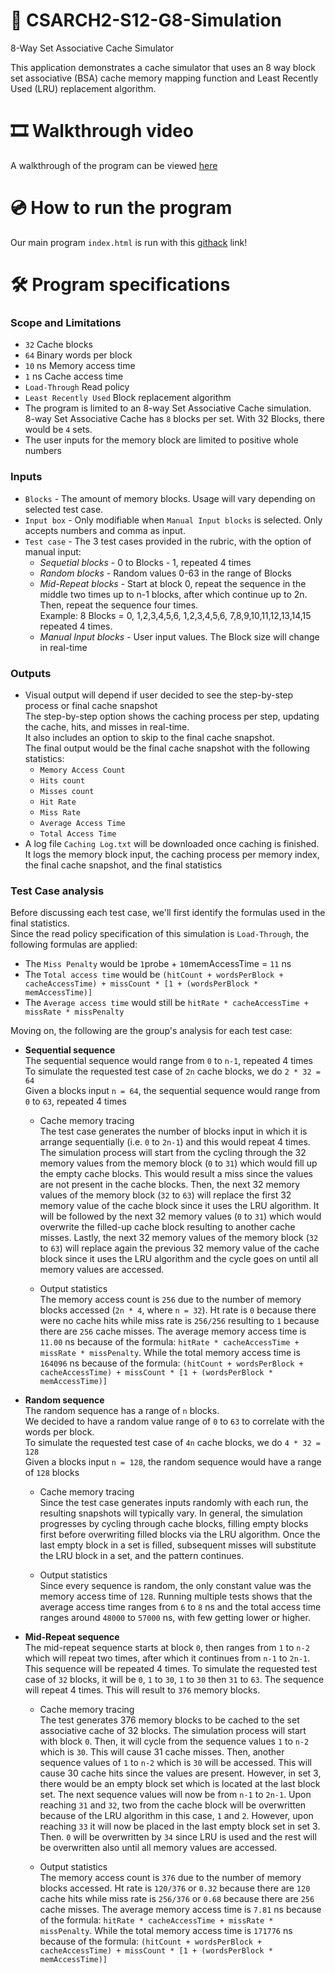 # :abacus: CSARCH2-S12-G8-Simulation
8-Way Set Associative Cache Simulator

This application demonstrates a cache simulator that uses an 8 way block set associative (BSA) cache memory mapping function and Least Recently Used (LRU) replacement algorithm.

# :film_strip: Walkthrough video
A walkthrough of the program can be viewed [here](https://drive.google.com/file/d/1t-Q9Il0Q4GDXCyaSFpcfOnjU5AYzNt3Q/view?usp=sharing)

# :cd: How to run the program
Our main program `index.html` is run with this [githack](https://raw.githack.com/smtLasalle/S12-CSARCH2-Simulation/main/index.html) link!

# :hammer_and_wrench: Program specifications
### **Scope and Limitations**
  * `32` Cache blocks
  * `64` Binary words per block
  * `10` ns Memory access time
  * `1` ns Cache access time
  * `Load-Through` Read policy
  * `Least Recently Used` Block replacement algorithm
  * The program is limited to an 8-way Set Associative Cache simulation.  
    8-way Set Associative Cache has `8` blocks per set. With 32 Blocks, there would be `4` sets.
  * The user inputs for the memory block are limited to positive whole numbers

### **Inputs**
  + `Blocks` - The amount of memory blocks. Usage will vary depending on selected test case.
  + `Input box` - Only modifiable when `Manual Input blocks` is selected. Only accepts numbers and comma as input.
  + `Test case` - The 3 test cases provided in the rubric, with the option of manual input:
     * *Sequetial blocks* - 0 to Blocks - 1, repeated 4 times
     * *Random blocks* - Random values 0-63 in the range of Blocks
     * *Mid-Repeat blocks* - Start at block 0, repeat the sequence in the middle two times up to n-1 blocks, after which continue up to 2n. Then, repeat the sequence four times.  
       Example: 8 Blocks = 0, 1,2,3,4,5,6, 1,2,3,4,5,6, 7,8,9,10,11,12,13,14,15 repeated 4 times.
     * *Manual Input blocks* - User input values. The Block size will change in real-time

### **Outputs**
  * Visual output will depend if user decided to see the step-by-step process or final cache snapshot  
    The step-by-step option shows the caching process per step, updating the cache, hits, and misses in real-time.  
    It also includes an option to skip to the final cache snapshot.  
    The final output would be the final cache snapshot with the following statistics:  
    * `Memory Access Count`
    * `Hits count`
    * `Misses count`
    * `Hit Rate`
    * `Miss Rate`
    * `Average Access Time`
    * `Total Access Time`
  * A log file `Caching Log.txt` will be downloaded once caching is finished. It logs the memory block input, the caching process per memory index, the final cache snapshot, and the final statistics

### **Test Case analysis**  
  Before discussing each test case, we'll first identify the formulas used in the final statistics.  
  Since the read policy specification of this simulation is `Load-Through`, the following formulas are applied:
  * The `Miss Penalty` would be `1`probe + `10`memAccessTime = `11` ns
  * The `Total access time` would be `(hitCount + wordsPerBlock + cacheAccessTime) + missCount * [1 + (wordsPerBlock * memAccessTime)]`
  * The `Average access time` would still be `hitRate * cacheAccessTime + missRate * missPenalty`  

  Moving on, the following are the group's analysis for each test case:

  * **Sequential sequence**  
    The sequential sequence would range from `0` to `n-1`, repeated 4 times  
    To simulate the requested test case of `2n` cache blocks, we do `2 * 32 = 64`  
    Given a blocks input `n = 64`, the sequential sequence would range from `0` to `63`, repeated 4 times

    * Cache memory tracing  
      The test case generates the number of blocks input in which it is arrange sequentially (i.e. `0` to `2n-1`) and
      this would repeat 4 times. The simulation process will start from the cycling through the 32 memory values from the
      memory block (`0` to `31`) which would fill up the empty cache blocks. This would result a miss since the values
      are not present in the cache blocks. Then, the next 32 memory values of the memory block (`32` to `63`) will
      replace the first 32 memory value of the cache block since it uses the LRU algorithm. It will be followed by
      the next 32 memory values (`0` to `31`) which would overwrite the filled-up cache block resulting to another
      cache misses. Lastly, the next 32 memory values of the memory block (`32` to `63`) will replace again the previous
      32 memory value of the cache block since it uses the LRU algorithm and the cycle goes on until all memory values
      are accessed. 

    * Output statistics  
      The memory access count is `256` due to the number of memory blocks accessed (`2n * 4`, where `n = 32`). Ht rate
      is `0` because there were no cache hits while miss rate is `256/256` resulting to `1` because there are `256`
      cache misses.
      The average memory access time is `11.00` ns because of the formula: `hitRate * cacheAccessTime + missRate * missPenalty`.
      While the total memory access time is `164096` ns because of the formula: `(hitCount + wordsPerBlock + cacheAccessTime) + missCount * [1 + (wordsPerBlock * memAccessTime)]`
      

  * **Random sequence**  
    The random sequence has a range of `n` blocks.  
    We decided to have a random value range of `0` to `63` to correlate with the words per block.   
    To simulate the requested test case of `4n` cache blocks, we do `4 * 32 = 128`  
    Given a blocks input `n = 128`, the random sequence would have a range of `128` blocks

    * Cache memory tracing  
      Since the test case generates inputs randomly with each run, the resulting snapshots will typically vary.
      In general, the simulation progresses by cycling through cache blocks, filling empty blocks first before
      overwriting filled blocks via the LRU algorithm. Once the last empty block in a set is filled, subsequent
      misses will substitute the LRU block in a set, and the pattern continues.

    * Output statistics  
      Since every sequence is random, the only constant value was the memory access time of `128`.
      Running multiple tests shows that the average access time ranges from `6` to `8` ns and
      the total access time ranges around `48000` to `57000` ns, with few getting lower or higher.
    
  * **Mid-Repeat sequence**  
    The mid-repeat sequence starts at block `0`, then ranges from `1` to `n-2` which will repeat two times, after which
    it continues from `n-1` to `2n-1`. This sequence will be repeated 4 times.
    To simulate the requested test case of `32` blocks, it will be `0`, `1` to `30`, `1` to `30` then `31` to `63`.
    The sequence will repeat 4 times. This will result to `376` memory blocks.

    * Cache memory tracing  
      The test generates 376 memory blocks to be cached to the set associative cache of 32 blocks. The simulation process
      will start with block `0`. Then, it will cycle from the sequence values `1` to `n-2` which is `30`. This will
      cause 31 cache misses. Then, another sequence values of `1` to `n-2` which is `30` will be accessed. This will
      cause 30 cache hits since the values are present. However, in set 3, there would be an empty block set which is
      located at the last block set. The next sequence values will now be from `n-1` to `2n-1`.
      Upon reaching `31` and `32`, two from the cache block will be overwritten because of the LRU algorithm in this
      case, `1` and `2`. However, upon reaching `33` it will now be placed in the last empty block set in set 3. Then.
      `0` will be overwritten by `34` since LRU is used and the rest will be overwritten also until all memory values
      are accessed.

    * Output statistics  
      The memory access count is `376` due to the number of memory blocks accessed. Ht rate
      is `120/376` or `0.32` because there are `120` cache hits while miss rate is `256/376` or `0.68` because there are
      `256` cache misses.
      The average memory access time is `7.81` ns because of the formula: `hitRate * cacheAccessTime + missRate * missPenalty`.
      While the total memory access time is `171776` ns because of the formula: `(hitCount + wordsPerBlock + cacheAccessTime) + missCount * [1 + (wordsPerBlock * memAccessTime)]`
    
  
